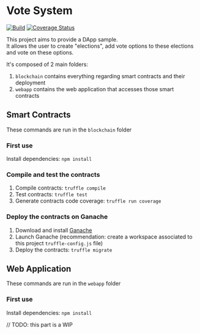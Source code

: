 # Vote System

[![Build](https://github.com/alainncls/vote-system/actions/workflows/pipeline.yml/badge.svg)](https://github.com/alainncls/vote-system/actions/workflows/pipeline.yml)
[![Coverage Status](https://coveralls.io/repos/github/alainncls/vote-system/badge.svg?branch=github-actions)](https://coveralls.io/github/alainncls/vote-system?branch=github-actions)

This project aims to provide a DApp sample.  
It allows the user to create "elections", add vote options to these elections and vote on these options.  

It's composed of 2 main folders:
1. `blockchain` contains everything regarding smart contracts and their deployment
2. `webapp` contains the web application  that accesses those smart contracts

## Smart Contracts

These commands are run in the `blockchain` folder

### First use

Install dependencies: `npm install`

### Compile and test the contracts

1. Compile contracts: `truffle compile`
2. Test contracts: `truffle test`
3. Generate contracts code coverage: `truffle run coverage`

### Deploy the contracts on Ganache

1. Download and install [Ganache](https://www.trufflesuite.com/ganache)
2. Launch Ganache (recommendation: create a workspace associated to this project `truffle-config.js` file)
3. Deploy the contracts: `truffle migrate`

## Web Application

These commands are run in the `webapp` folder

### First use

Install dependencies: `npm install`

// TODO: this part is a WIP